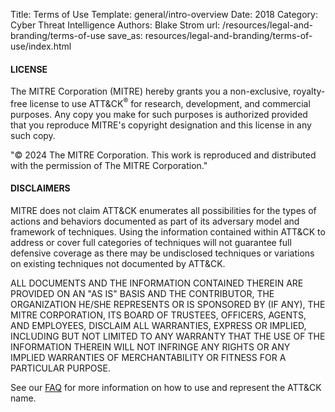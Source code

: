 Title: Terms of Use
Template: general/intro-overview
Date: 2018
Category: Cyber Threat Intelligence
Authors: Blake Strom
url: /resources/legal-and-branding/terms-of-use
save_as: resources/legal-and-branding/terms-of-use/index.html

#### LICENSE

 The MITRE Corporation (MITRE) hereby grants you a non-exclusive, royalty-free license to use ATT&CK<sup>&reg;</sup> for research, development, and commercial purposes. Any copy you make for such purposes is authorized provided that you reproduce MITRE's copyright designation and this license in any such copy.

"&copy; 2024 The MITRE Corporation. This work is reproduced and distributed with the permission of The MITRE Corporation."

#### DISCLAIMERS

 MITRE does not claim ATT&CK enumerates all possibilities for the types of actions and behaviors documented as part of its adversary model and framework of techniques. Using the information contained within ATT&CK to address or cover full categories of techniques will not guarantee full defensive coverage as there may be undisclosed techniques or variations on existing techniques not documented by ATT&CK.

 ALL DOCUMENTS AND THE INFORMATION CONTAINED THEREIN ARE PROVIDED ON AN "AS IS" BASIS AND THE CONTRIBUTOR, THE ORGANIZATION HE/SHE REPRESENTS OR IS SPONSORED BY (IF ANY), THE MITRE CORPORATION, ITS BOARD OF TRUSTEES, OFFICERS, AGENTS, AND EMPLOYEES, DISCLAIM ALL WARRANTIES, EXPRESS OR IMPLIED, INCLUDING BUT NOT LIMITED TO ANY WARRANTY THAT THE USE OF THE INFORMATION THEREIN WILL NOT INFRINGE ANY RIGHTS OR ANY IMPLIED WARRANTIES OF MERCHANTABILITY OR FITNESS FOR A PARTICULAR PURPOSE.

 See our [FAQ](/resources/faq) for more information on how to use and represent the ATT&CK name.

